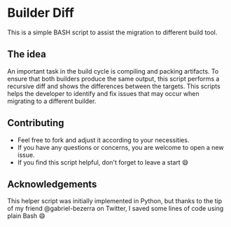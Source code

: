 # Builder Diff

This is a simple BASH script to assist the migration to different build tool.


## The idea

An important task in the build cycle is compiling and packing artifacts.
To ensure that both builders produce the same output, this script performs a
recursive diff and shows the differences between the targets.
This scripts helps the developer to identify and fix issues that may occur when
migrating to a different builder.


## Contributing

* Feel free to fork and adjust it according to your necessities.
* If you have any questions or concerns, you are welcome to open a new issue.
* If you find this script helpful, don't forget to leave a start :smile:

## Acknowledgements

This helper script was initially implemented in Python, but thanks to the
tip of my friend @gabriel-bezerra on Twitter, I saved some lines of code using
plain Bash :smile:
